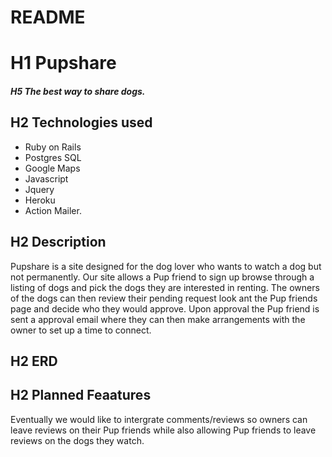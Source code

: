# README

# H1 Pupshare

##### H5 The best way to share dogs.

## H2 Technologies used

* Ruby on Rails
* Postgres SQL
* Google Maps
* Javascript
* Jquery
* Heroku
* Action Mailer.

## H2 Description

Pupshare is a site designed for the  dog lover who wants to watch a dog but not permanently. Our site allows a Pup friend to sign up browse through a listing of dogs and pick the dogs they are interested in renting. The owners of the dogs can then review their pending request look ant the Pup friends page and decide who they would approve.  Upon approval the Pup friend is sent a approval email where they can then make arrangements with the owner to set up a time to connect.

## H2 ERD

[ERD]: http://i.imgur.com/qutFBCV.jpg "ERD"


## H2 Planned Feaatures

Eventually we would like to intergrate comments/reviews so owners can leave reviews on their Pup friends while also allowing Pup friends to leave reviews on the dogs they watch.

